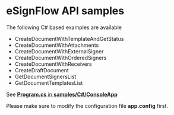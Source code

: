 # eSignFlow API samples

The following C# based examples are available

- CreateDocumentWithTemplateAndGetStatus
- CreateDocumentWithAttachments
- CreateDocumentWithExternalSigner
- CreateDocumentWithOrderedSigners
- CreateDocumentWithReceivers
- CreateDraftDocument
- GetDocumentSignersList
- GetDocumentTemplatesList

See [**Program.cs** in **samples/C#/ConsoleApp**](samples/C%23/ConsoleApp/Program.cs)

Please make sure to modify the configuration file **app.config** first.